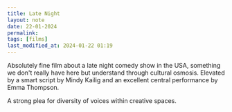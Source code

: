 ```yaml
---
title: Late Night
layout: note
date: 22-01-2024
permalink:
tags: [films]
last_modified_at: 2024-01-22 01:19
---
```


Absolutely fine film about a late night comedy show in the USA, something we don't really have here but understand through cultural osmosis. Elevated by a smart script by Mindy Kailig and an excellent central performance by Emma Thompson. 

A strong plea for diversity of voices within creative spaces. 

 
